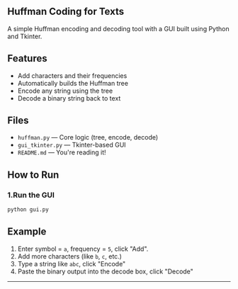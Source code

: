 
## Huffman Coding for Texts

A simple Huffman encoding and decoding tool with a GUI built using Python and Tkinter.

## Features

- Add characters and their frequencies
- Automatically builds the Huffman tree
- Encode any string using the tree
- Decode a binary string back to text

## Files

- `huffman.py` — Core logic (tree, encode, decode)
- `gui_tkinter.py` — Tkinter-based GUI
- `README.md` — You're reading it!

## How to Run

### 1.Run the GUI

```bash
python gui.py
```

## Example

1. Enter symbol = `a`, frequency = `5`, click "Add".
2. Add more characters (like `b`, `c`, etc.)
3. Type a string like `abc`, click "Encode"
4. Paste the binary output into the decode box, click "Decode"

---


